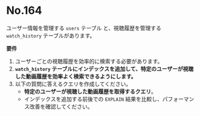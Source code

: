 # No.164

ユーザー情報を管理する `users` テーブル と、視聴履歴を管理する `watch_history` テーブルがあります。

**要件**

1. ユーザーごとの視聴履歴を効率的に検索する必要があります。
2. **`watch_history` テーブルにインデックスを追加して、特定のユーザーが視聴した動画履歴を効率よく検索できるようにします。**
3. 以下の質問に答えるクエリを作成してください。
   - **特定のユーザーが視聴した動画履歴を取得するクエリ**。
   - インデックスを追加する前後での `EXPLAIN` 結果を比較し、パフォーマンス改善を確認してください。
